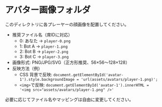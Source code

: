 # アバター画像フォルダ

このディレクトリに各プレーヤーの顔画像を配置してください。

- 推奨ファイル名（席IDに対応）
  - 0: あなた → `player-0.png`
  - 1: Bot A → `player-1.png`
  - 2: Bot B → `player-2.png`
  - 3: Bot C → `player-3.png`
- 画像形式: PNG/JPG/SVG（正方形推奨、56×56〜128×128）
- 反映方法（例）
  - CSS 背景で反映: `document.getElementById('avatar-1').style.backgroundImage = 'url(assets/avatars/player-1.png)';`
  - `<img>`で反映: `document.getElementById('avatar-1').innerHTML = '<img src="assets/avatars/player-1.png" />'`

必要に応じてファイル名やマッピングは自由に変更してください。
